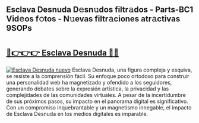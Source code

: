 ## Esclava Desnuda D𝚎sn𝚞dos filtr𝚊dos - Parts-BC1 Vid𝚎os f𝚘tos - N𝚞evas filtr𝚊ciones atr𝚊ctivas 9SOPs

# <h2><a href="http://mb4dtrg.tromn.icu/?c=Esclava+Desnuda">🔗👉👉👉 Esclava Desnuda 🔗🔗</a></h2>

[![Esclava Desnuda nuevo](https://i.imgur.com/pEAQMta.gif)](http://mb4dtrg.tromn.icu/?c=Esclava+Desnuda)
Esclava Desnuda, una figura compleja y esquiva, se resiste a la comprensión fácil. Su enfoque poco ortodoxo para construir una personalidad web ha magnetizado y ofendido a los seguidores, generando debates sobre la expresión artística, la privacidad y las complejidades de las comunidades virtuales. A pesar de la incertidumbre de sus próximos pasos, su impacto en el panorama digital es significativo. Con un compromiso inquebrantable y un magnetismo innegable, el impacto de Esclava Desnuda en los medios digitales es imparable.
